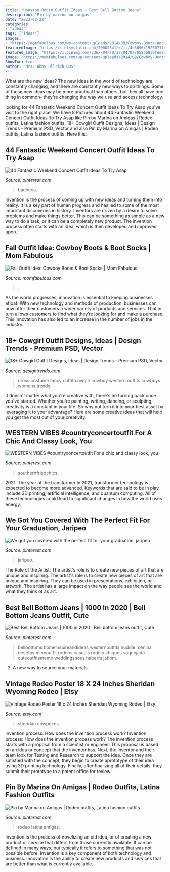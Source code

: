 ```yaml
---
title: "Houston Rodeo Outfit Ideas ~ Best Bell Bottom Jeans"
description: "Pin by marina on amigas"
date: "2023-02-22"
categories:
- "ideas"
tags: ["ideas"]
images:
- "https://momfabulous.com/wp-content/uploads/2014/09/Cowboy-Boots-and-Boot-Socks-01.jpg"
featuredImage: "https://i.etsystatic.com/20082841/r/il/4d6696/1926071741/il_570xN.1926071741_ffgg.jpg"
featured_image: "https://i.pinimg.com/736x/04/70/a7/0470a7858bb830fee7ec4abf0a7bb7f9.jpg"
image: "https://momfabulous.com/wp-content/uploads/2014/09/Cowboy-Boots-and-Boot-Socks-01.jpg"
ShowToc: true
author: "Mrs. Abby Ullrich DDS"
---
```



What are the new ideas?
The new ideas in the world of technology are constantly changing, and there are constantly new ways to do things. Some of these new ideas may be more practical than others, but they all have one thing in common- they're changing the way we use and access technology.

	

		
looking for 44 Fantastic Weekend Concert Outfit Ideas To Try Asap you've visit to the right place. We have 8 Pictures about 44 Fantastic Weekend Concert Outfit Ideas To Try Asap like Pin by Marina on Amigas | Rodeo outfits, Latina fashion outfits, 18+ Cowgirl Outfit Designs, Ideas | Design Trends - Premium PSD, Vector and also Pin by Marina on Amigas | Rodeo outfits, Latina fashion outfits. Here it is:
		
    
## 44 Fantastic Weekend Concert Outfit Ideas To Try Asap

<img loading=lazy src="https://i.pinimg.com/originals/47/6e/1c/476e1cb960e72762368d17af25ab39ce.jpg" onerror="this.onerror=null;this.src='https://tse1.mm.bing.net/th?id=OIP.AUhkoaEgV9KDju5KT5BWFQHaK6&amp;pid=15.1';" alt="44 Fantastic Weekend Concert Outfit Ideas To Try Asap">

_Source: pinterest.com_

>bacheca. 

	

Invention is the process of coming up with new ideas and turning them into reality. It is a key part of human progress and has led to some of the most important discoveries in history. Inventors are driven by a desire to solve problems and make things better. This can be something as simple as a new way to do a task, or it can be a completely new product. The invention process often starts with an idea, which is then developed and improved upon.

    
## Fall Outfit Idea: Cowboy Boots &amp; Boot Socks | Mom Fabulous

<img loading=lazy src="https://momfabulous.com/wp-content/uploads/2014/09/Cowboy-Boots-and-Boot-Socks-01.jpg" onerror="this.onerror=null;this.src='https://tse2.mm.bing.net/th?id=OIP.YRan-naddsG5HyKDS3-O7wHaLH&amp;pid=15.1';" alt="Fall Outfit Idea: Cowboy Boots &amp; Boot Socks | Mom Fabulous">

_Source: momfabulous.com_

>. 

	

As the world progresses, innovation is essential to keeping businesses afloat. With new technology and methods of production, businesses can now offer their customers a wider variety of products and services. That in turn allows customers to find what they’re looking for and make a purchase. This innovation has also led to an increase in the number of jobs in the industry.

    
## 18+ Cowgirl Outfit Designs, Ideas | Design Trends - Premium PSD, Vector

<img loading=lazy src="https://images.designtrends.com/wp-content/uploads/2016/03/24115917/Fancy-Dress-Costume-Outfit.jpg" onerror="this.onerror=null;this.src='https://tse2.mm.bing.net/th?id=OIP.bZz1ltXOiEveoI6s_39_JQHaQJ&amp;pid=15.1';" alt="18+ Cowgirl Outfit Designs, Ideas | Design Trends - Premium PSD, Vector">

_Source: designtrends.com_

>dress costume fancy outfit cowgirl cowboy western outfits cowboys womens trends. 

	

It doesn't matter what you're creative with, there's no turning back once you've started. Whether you're painting, writing, dancing, or sculpting, creativity is a constant in your life. So why not turn it into your best asset by leveraging it to your advantage? Here are some creative ideas that will help you get the most out of your creativity.

    
## WESTERN VIBES #countryconcertoutfit For A Chic And Classy Look, You

<img loading=lazy src="https://i.pinimg.com/736x/74/94/91/749491429e7cab8158403ffd1903824d.jpg" onerror="this.onerror=null;this.src='https://tse2.mm.bing.net/th?id=OIP.7zMVasnPGJ2kSmQmB-3MvQHaJ3&amp;pid=15.1';" alt="WESTERN VIBES #countryconcertoutfit For a chic and classy look, you">

_Source: pinterest.com_

>southernfriedchics. 

	

2021: The year of the transformer
In 2021, transformer technology is expected to become more advanced. Keywords that are said to be in play include 3D printing, artificial intelligence, and quantum computing. All of these technologies could lead to significant changes in how the world uses energy.

    
## We Got You Covered With The Perfect Fit For Your Graduation, Jaripeo

<img loading=lazy src="https://i.pinimg.com/736x/2c/07/5c/2c075c98bdd818a427d22c844048d4dc.jpg" onerror="this.onerror=null;this.src='https://tse3.mm.bing.net/th?id=OIP.Bls0VlJCeJXLgPS4XUzqSgHaLH&amp;pid=15.1';" alt="We got you covered with the perfect fit for your graduation, jaripeo">

_Source: pinterest.com_

>jaripeo. 

	

The Role of the Artist: The artist's role is to create new pieces of art that are unique and inspiring.
The artist's role is to create new pieces of art that are unique and inspiring. They can be used in presentations, exhibition, or artwork. The artist has a large impact on the way people see the world and what they think of as art.

    
## Best Bell Bottom Jeans | 1000 In 2020 | Bell Bottom Jeans Outfit, Cute

<img loading=lazy src="https://i.pinimg.com/originals/96/81/bf/9681bff7173bc90739d37b84817eb0b1.jpg" onerror="this.onerror=null;this.src='https://tse2.mm.bing.net/th?id=OIP.C8Ttc8hBI_ywSZepT1FUmwHaLH&amp;pid=15.1';" alt="Best Bell Bottom Jeans | 1000 in 2020 | Bell bottom jeans outfit, Cute">

_Source: pinterest.com_

>bellbottoms homeinspireandideas westernoutfits huddle menina desefay mineoutfit rodeos casuais rodeio chiques vaquejada cuteoutfitsmemo weddingshoes haberm jahom. 

	

2. A new way to source your materials.

    
## Vintage Rodeo Poster 18 X 24 Inches Sheridan Wyoming Rodeo | Etsy

<img loading=lazy src="https://i.etsystatic.com/20082841/r/il/4d6696/1926071741/il_570xN.1926071741_ffgg.jpg" onerror="this.onerror=null;this.src='https://tse4.mm.bing.net/th?id=OIP._UNS3mSCw4xaFtHA9F3PQAHaLA&amp;pid=15.1';" alt="Vintage Rodeo Poster 18 x 24 Inches Sheridan Wyoming Rodeo | Etsy">

_Source: etsy.com_

>sheridan cowpokes. 

	

Invention process: How does the invention process work?
Invention process: How does the invention process work?
The invention process starts with a proposal from a scientist or engineer. This proposal is based on an idea or concept that the inventor has. Next, the inventor and their team look for Testing and Research to support the idea. Once they are satisfied with the concept, they begin to create aprototype of their idea using 3D printing technology. Finally, after finalizing all of their details, they submit their prototype to a patent office for review.

    
## Pin By Marina On Amigas | Rodeo Outfits, Latina Fashion Outfits

<img loading=lazy src="https://i.pinimg.com/736x/04/70/a7/0470a7858bb830fee7ec4abf0a7bb7f9.jpg" onerror="this.onerror=null;this.src='https://tse2.mm.bing.net/th?id=OIP.PynDvkMB16_Q2PdgWXA53AHaHQ&amp;pid=15.1';" alt="Pin by Marina on Amigas | Rodeo outfits, Latina fashion outfits">

_Source: pinterest.com_

>rodeo latina amigas. 

	

Invention is the process of novelizing an old idea, or of creating a new product or service that differs from those currently available. It can be defined in many ways, but typically it refers to something that was not possible before. Invention is a key component of both technology and business. Innovation is the ability to create new products and services that are better than what is currently available.

